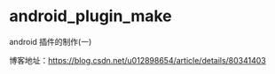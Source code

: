 # android_plugin_make
android 插件的制作(一)

博客地址：https://blog.csdn.net/u012898654/article/details/80341403
